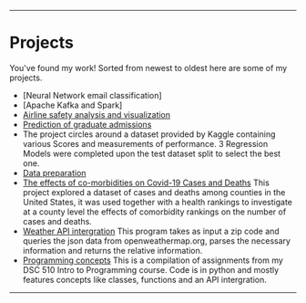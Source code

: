 ----
# Projects 

You've found my work! Sorted from newest to oldest here are some of my projects.

- [Neural Network email classification]
- [Apache Kafka and Spark]
- [Airline safety analysis and visualization](https://github.com/vilius-git/DSC-640-Airline)
- [Prediction of graduate admissions](https://github.com/vilius-git/DSC550Final)
- The project circles around a dataset provided by Kaggle containing various Scores and measurements of performance. 3 Regression Models were completed upon the test dataset split to select the best one.
- [Data preparation](https://github.com/vilius-git/DSC540Final)
- [The effects of co-morbidities on Covid-19 Cases and Deaths](https://github.com/vilius-git/DSC530Final)
This project explored a dataset of cases and deaths among counties in the United States, it was used together with a health rankings to investigate at a county level the effects of comorbidity rankings on the number of cases and deaths.
- [Weather API intergration](https://github.com/vilius-git/weather-api-zip)
This program takes as input a zip code and queries the json data from openweathermap.org, parses the necessary information and returns the relative information.
- [Programming concepts](https://github.com/vilius-git/programming-concepts)
This is a compilation of assignments from my DSC 510 Intro to Programming course. Code is in python and mostly features concepts like classes, functions and an API intergration.
----
